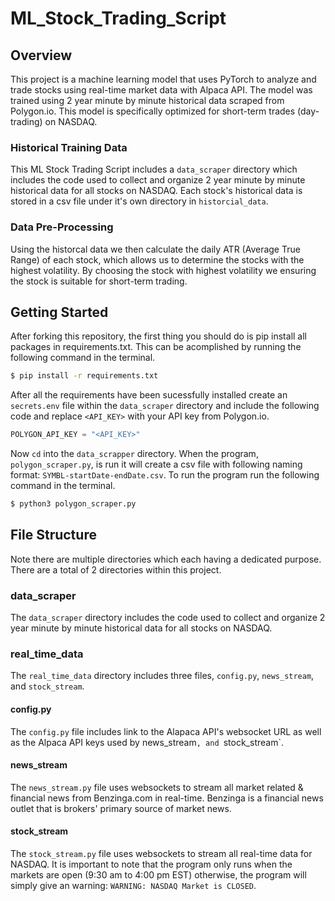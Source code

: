 # ML_Stock_Trading_Script
## Overview
This project is a machine learning model that uses PyTorch to analyze and trade stocks using real-time market data with Alpaca API. The model was trained using 2 year minute by minute historical data scraped from Polygon.io. This model is specifically optimized for short-term trades (day-trading) on NASDAQ.

### Historical Training Data 
This ML Stock Trading Script includes a `data_scraper` directory which includes the code used to collect and organize 2 year minute by minute historical data for all stocks on NASDAQ. Each stock's historical data is stored in a csv file under it's own directory in `historcial_data`. 

### Data Pre-Processing
Using the historcal data we then calculate the daily ATR (Average True Range) of each stock, which allows us to determine the stocks with the highest volatility. By choosing the stock with highest volatility we ensuring the stock is suitable for short-term trading. 


## Getting Started
After forking this repository, the first thing you should do is pip install all packages in requirements.txt. This can be acomplished by running the following command in the terminal.
```bash
$ pip install -r requirements.txt
```
After all the requirements have been sucessfully installed create an `secrets.env` file within the `data_scraper` directory and include the following code and replace `<API_KEY>` with your API key from Polygon.io.
```python
POLYGON_API_KEY = "<API_KEY>"
```
Now `cd` into the `data_scrapper` directory. When the program, `polygon_scraper.py`, is run it will create a csv file with following naming format: `SYMBL-startDate-endDate.csv`. To run the program run the following command in the terminal.
```bash
$ python3 polygon_scraper.py
```

## File Structure
Note there are multiple directories which each having a dedicated purpose. There are a total of 2 directories within this project.

### data_scraper
The `data_scraper` directory includes the code used to collect and organize 2 year minute by minute historical data for all stocks on NASDAQ.

### real_time_data
The `real_time_data` directory includes three files, `config.py`, `news_stream`, and `stock_stream`. 

#### config.py
The `config.py` file includes link to the Alapaca API's websocket URL as well as the Alpaca API keys used by news_stream`, and `stock_stream`.

#### news_stream
The `news_stream.py` file uses websockets to stream all market related & financial news from Benzinga.com in real-time. Benzinga is a financial news outlet that is brokers' primary source of market news. 

#### stock_stream
The `stock_stream.py` file uses websockets to stream all real-time data for NASDAQ. It is important to note that the program only runs when the markets are open (9:30 am to 4:00 pm EST) otherwise, the program will simply give an warning: `WARNING: NASDAQ Market is CLOSED`.